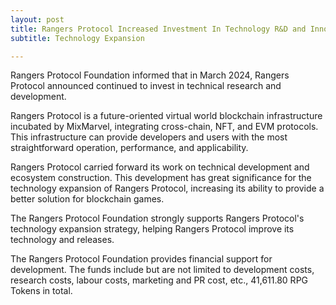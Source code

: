 ```yaml
---
layout: post
title: Rangers Protocol Increased Investment In Technology R&D and Innovation
subtitle: Technology Expansion

---
```


Rangers Protocol Foundation informed that in March 2024, Rangers Protocol announced continued to invest in technical research and development.

Rangers Protocol is a future-oriented virtual world blockchain infrastructure incubated by MixMarvel, integrating cross-chain, NFT, and EVM protocols. This infrastructure can provide developers and users with the most straightforward operation, performance, and applicability. 

Rangers Protocol carried forward its work on technical development and ecosystem construction. This development has great significance for the technology expansion of Rangers Protocol, increasing its ability to provide a better solution for blockchain games. 

The Rangers Protocol Foundation strongly supports Rangers Protocol's technology expansion strategy, helping Rangers Protocol improve its technology and releases. 

The Rangers Protocol Foundation provides financial support for development. The funds include but are not limited to development costs, research costs, labour costs, marketing and PR cost, etc., 41,611.80 RPG Tokens in total. 

